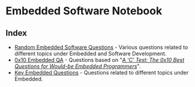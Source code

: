 # Embedded Software Notebook

## Index

* [Random Embedded Software Questions](QA1.md) - Various questions related to different topics under Embedded and Software Development.
* [0x10 Embedded QA](0x10QA.md) - Questions based on "*[A ‘C’ Test: The 0x10 Best Questions for Would-be Embedded Programmers](https://rmbconsulting.us/publications/a-c-test-the-0x10-best-questions-for-would-be-embedded-programmers/)*".
* [Key Embedded Questions](KeyQAs.md) - Questions related to different topics under Embedded.